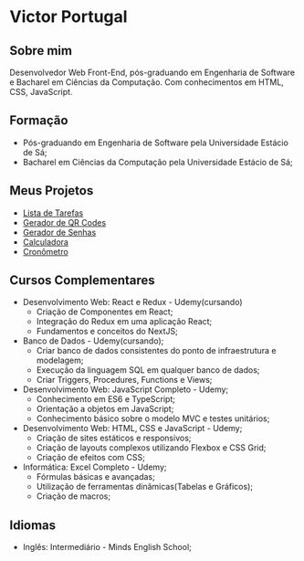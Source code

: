 # Victor Portugal

## Sobre mim
Desenvolvedor Web Front-End, pós-graduando em Engenharia de Software e Bacharel em Ciências da Computação. Com conhecimentos em HTML, CSS, JavaScript.

## Formação
* Pós-graduando em Engenharia de Software pela Universidade Estácio de Sá;
* Bacharel em Ciências da Computação pela Universidade Estácio de Sá;

## Meus Projetos
* <a href="https://victorportugal8.github.io/lista-tarefas/" target="_blank">Lista de Tarefas</a>
* <a href="https://victorportugal8.github.io/gerador-qr-code/" target="_blank">Gerador de QR Codes</a>
* <a href="https://victorportugal8.github.io/gerador-senhas/" target="_blank">Gerador de Senhas</a>
* <a href="https://victorportugal8.github.io/portfolio/calculadoraJS/" target="_blank">Calculadora</a>
* <a href="https://victorportugal8.github.io/portfolio/cronometro/" target="_blank">Cronômetro</a>

## Cursos Complementares
* Desenvolvimento Web: React e Redux - Udemy(cursando)
    * Criação de Componentes em React;
    * Integração do Redux em uma aplicação React;
    * Fundamentos e conceitos do NextJS;
* Banco de Dados - Udemy(cursando);
    * Criar banco de dados consistentes do ponto de infraestrutura e modelagem;
    * Execução da linguagem SQL em qualquer banco de dados;
    * Criar Triggers, Procedures, Functions e Views;
* Desenvolvimento Web: JavaScript Completo - Udemy;
    * Conhecimento em ES6 e TypeScript;
    * Orientação a objetos em JavaScript;
    * Conhecimento básico sobre o modelo MVC e testes unitários;
* Desenvolvimento Web: HTML, CSS e JavaScript - Udemy;
    * Criação de sites estáticos e responsivos;
    * Criação de layouts complexos utilizando Flexbox e CSS Grid;
    * Criação de efeitos com CSS;
* Informática: Excel Completo - Udemy;
    * Fórmulas básicas e avançadas;
    * Utilização de ferramentas dinâmicas(Tabelas e Gráficos);
    * Criação de macros;

## Idiomas
* Inglês: Intermediário - Minds English School;
